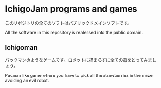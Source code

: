 # IchigoJam programs and games
このリポジトリの全てのソフトはパブリックドメインソフトです。

All the software in this repository is realeased into the public domain.

## Ichigoman
パックマンのようなゲームです。ロボットに捕まらずに全ての苺をとってみましょう。

Pacman like game where you have to pick all the strawberries in the maze avoiding an evil robot.


